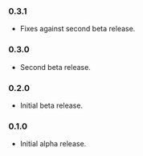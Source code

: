 ### 0.3.1
- Fixes against second beta release.

### 0.3.0
- Second beta release.

### 0.2.0
- Initial beta release.

### 0.1.0
- Initial alpha release.